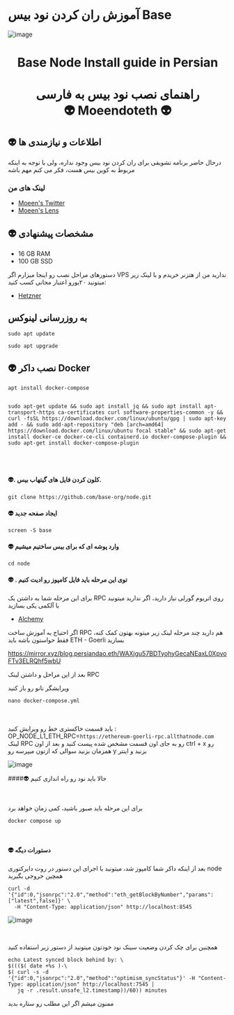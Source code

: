 # آموزش ران کردن نود بیس Base
![image](https://iili.io/HXNL4YN.jpg)


<h1 align="center"> Base Node Install guide in Persian </h1>
<h1 align="center"> راهنمای نصب نود بیس به فارسی <br> 👽 Moeendoteth 👽
</h1>

## 👽  اطلاعات و نیازمندی ها

درحال حاضر برنامه تشویقی برای ران کردن نود بیس وجود نداره، ولی با توجه به اینکه مربوط به کوین بیس هست، فکر می کنم مهم باشه 

### لینک های من
 * [Moeen's Twitter](https://twitter.com/Moeendoteth)
* [Moeen's Lens](https://lenster.xyz/u/moeen)
 
 ## 👽  مشخصات پیشنهادی

- 16 GB RAM
- 100 GB SSD

دستورهای مراحل نصب رو اینجا میزارم
اگر VPS ندارید من از هتزنر خریدم و با لینک زیر میتونید ۲۰یورو اعتبار مجانی کسب کنید:


 * [Hetzner](https://hetzner.cloud/?ref=p7amgYr2ILM7)

## به روزرسانی لینوکس
 
```shell
sudo apt update
```

```shell
sudo apt upgrade
```


## 👽  نصب داکر Docker

```shell
apt install docker-compose
```

```shell

sudo apt-get update && sudo apt install jq && sudo apt install apt-transport-https ca-certificates curl software-properties-common -y && curl -fsSL https://download.docker.com/linux/ubuntu/gpg | sudo apt-key add - && sudo add-apt-repository "deb [arch=amd64] https://download.docker.com/linux/ubuntu focal stable" && sudo apt-get install docker-ce docker-ce-cli containerd.io docker-compose-plugin && sudo apt-get install docker-compose-plugin

```
<br><br>

#### 👽. کلون کردن فایل های گیتهاب بیس.

```
git clone https://github.com/base-org/node.git
```

#### 👽  ایجاد صفحه جدید 
```
screen -S base
```

#### 👽  وارد پوشه ای که برای بیس ساختیم میشیم

```
cd node
```

#### 👽 . توی این مرحله باید فایل کامپوز رو ادیت کنیم

برای این مرحله شما به داشتن یک RPC روی اتریوم گورلی نیاز دارید، اگر ندارید میتونید با آلکمی یکی بسازید


* [Alchemy](https://alchemy.com/?r=jk4ODk2NDUwNzU5N)

اگر احتیاج به آموزش ساخت RPC هم دارید چند مرحله لینک زیر میتونه بهتون کمک کنه،
فقط حواستون باشه باید 
ETH - Goerli 
بسازید

https://mirror.xyz/blog.persiandao.eth/WAXjgu57BDTyohyGecaNEaxL0XpvoFTv3ELRQhf5wbU

بعد از این مراحل و داشتن لینک RPC


ویرایشگر نانو رو باز کنید

```
nano docker-compose.yml
```

<br><br>
باید قسمت خاکستری خط رو ویرایش کنید : 
OP_NODE_L1_ETH_RPC=`https://ethereum-goerli-rpc.allthatnode.com`
<br>
لینک RPC رو به جای اون قسمت مشخص شده پیست کنید و بعد از اون 
ctrl + x رو همزمان بزنید
سوالی که ازتون میپرسه رو y بزنید و اینتر


![image](https://iili.io/HXNrb4I.png)



####👽 حالا باید نود رو راه اندازی کنیم

<br>

برای این مرحله باید صبور باشید، کمی زمان خواهد برد <br>

```
docker compose up
```



<br>

#### 👽  دستورات دیگه

بعد از اینکه داکر شما کامپوز شد، میتونید با اجرای این دستور در روت دایرکتوری node
همچین خروجی بگیرید

```
curl -d '{"id":0,"jsonrpc":"2.0","method":"eth_getBlockByNumber","params":["latest",false]}' \
  -H "Content-Type: application/json" http://localhost:8545
```
![image](https://iili.io/HXN4WnR.png)

<br>


همچنین برای چک کردن وضعیت سینک نود خودتون میتونید از دستور زیر استفاده کنید

```
echo Latest synced block behind by: \
$((($( date +%s )-\
$( curl -s -d '{"id":0,"jsonrpc":"2.0","method":"optimism_syncStatus"}' -H "Content-Type: application/json" http://localhost:7545 |
   jq -r .result.unsafe_l2.timestamp))/60)) minutes
```


ممنون میشم اگر این مطلب رو ستاره بدید
